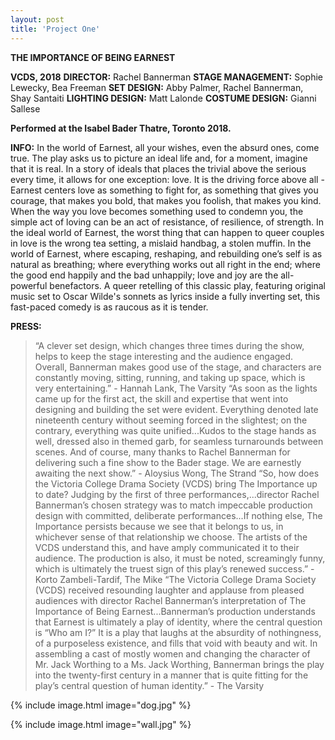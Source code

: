 ```yaml
---
layout: post
title: 'Project One'
---
```

**THE IMPORTANCE OF BEING EARNEST**

**VCDS, 2018**
**DIRECTOR:** Rachel Bannerman
**STAGE MANAGEMENT:** Sophie Lewecky, Bea Freeman
**SET DESIGN:** Abby Palmer, Rachel Bannerman, Shay Santaiti
**LIGHTING DESIGN:** Matt Lalonde
**COSTUME DESIGN:** Gianni Sallese

**Performed at the Isabel Bader Thatre, Toronto 2018.**

**INFO:**
In the world of Earnest, all your wishes, even the absurd ones, come true. The play asks us to picture an ideal life and, for a moment, imagine that it is real. In a story of ideals that places the trivial above the serious every time, it allows for one exception: love. It is the driving force above all - Earnest centers love as something to fight for, as something that gives you courage, that makes you bold, that makes you foolish, that makes you kind.
When the way you love becomes something used to condemn you, the simple act of loving can be an act of resistance, of resilience, of strength. In the ideal world of Earnest, the worst thing that can happen to queer couples in love is the wrong tea setting, a mislaid handbag, a stolen muffin. In the world of Earnest, where escaping, reshaping, and rebuilding one’s self is as natural as breathing; where everything works out all right in the end; where the good end happily and the bad unhappily; love and joy are the all-powerful benefactors. 
A queer retelling of this classic play, featuring original music set to Oscar Wilde's sonnets as lyrics inside a fully inverting set, this fast-paced comedy is as raucous as it is tender. 

**PRESS:**
> “A clever set design, which changes three times during the show, helps to keep the stage interesting and the audience engaged. Overall, Bannerman makes good use of the stage, and characters are constantly moving, sitting, running, and taking up space, which is very entertaining.” - Hannah Lank, The Varsity 
> “As soon as the lights came up for the first act, the skill and expertise that went into designing and building the set were evident. Everything denoted late nineteenth century without seeming forced in the slightest; on the contrary, everything was quite unified...Kudos to the stage hands as well, dressed also in themed garb, for seamless turnarounds between scenes. And of course, many thanks to Rachel Bannerman for delivering such a fine show to the Bader stage. We are earnestly awaiting the next show.” - Aloysius Wong, The Strand 
> “So, how does the Victoria College Drama Society (VCDS) bring The Importance up to date? Judging by the first of three performances,...director Rachel Bannerman’s chosen strategy was to match impeccable production design with committed, deliberate performances...If nothing else, The Importance persists because we see that it belongs to us, in whichever sense of that relationship we choose. The artists of the VCDS understand this, and have amply communicated it to their audience. The production is also, it must be noted, screamingly funny, which is ultimately the truest sign of this play’s renewed success.” - Korto Zambeli-Tardif, The Mike 
> “The Victoria College Drama Society (VCDS) received resounding laughter and applause from pleased audiences with director Rachel Bannerman’s interpretation of The Importance of Being Earnest...Bannerman’s production understands that Earnest is ultimately a play of identity, where the central question is “Who am I?” It is a play that laughs at the absurdity of nothingness, of a purposeless existence, and fills that void with beauty and wit. In assembling a cast of mostly women and changing the character of Mr. Jack Worthing to a Ms. Jack Worthing, Bannerman brings the play into the twenty-first century in a manner that is quite fitting for the play’s central question of human identity.” - The Varsity


{% include image.html image="dog.jpg" %}

{% include image.html image="wall.jpg" %}
